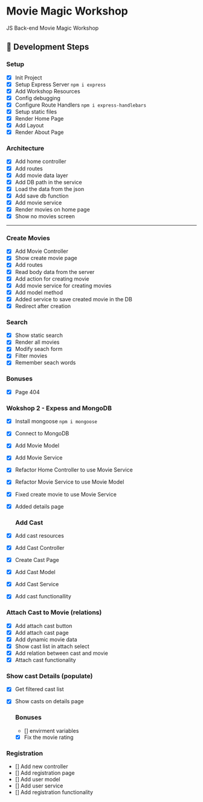 # Movie Magic Workshop

JS Back-end Movie Magic Workshop

## 🚀 Development Steps

### Setup

- [x] Init Project
- [x] Setup Express Server `npm i express`
- [x] Add Workshop Resources
- [x] Config debugging
- [x] Configure Route Handlers `npm i express-handlebars`
- [x] Setup static files
- [x] Render Home Page
- [x] Add Layout
- [x] Render About Page

### Architecture

- [x] Add home controller
- [x] Add routes
- [x] Add movie data layer
- [x] Add DB path in the service
- [x] Load the data from the json
- [x] Add save db function
- [x] Add movie service
- [x] Render movies on home page
- [x] Show no movies screen

---

### Create Movies

- [x] Add Movie Controller
- [x] Show create movie page
- [x] Add routes
- [x] Read body data from the server
- [x] Add action for creating movie
- [x] Add movie service for creating movies
- [x] Add model method
- [x] Added service to save created movie in the DB
- [x] Redirect after creation

### Search

- [x] Show static search
- [x] Render all movies
- [x] Modify seach form
- [x] Filter movies
- [x] Remember seach words

### Bonuses

-[X] Page 404

### Wokshop 2 - Expess and MongoDB

- [x] Install mongoose `npm i mongoose`
- [x] Connect to MongoDB
- [x] Add Movie Model
- [X] Add Movie Service
- [X] Refactor Home Controller to use Movie Service
- [X] Refactor Movie Service to use Movie Model
- [X] Fixed create movie to use Movie Service
- [X] Added details page

  ### Add Cast
- [X] Add cast resources
- [X] Add Cast Controller
- [X] Create Cast Page
- [X] Add Cast Model
- [X] Add Cast Service
- [X] Add cast functionallity

### Attach Cast to Movie (relations)
- [X] Add attach cast button
- [x] Add attach cast page
- [X] Add dynamic movie data
- [X] Show cast list in attach select
- [x] Add relation between cast and movie
- [X] Attach cast functionality

### Show cast Details (populate)
- [X] Get filtered cast list
- [X] Show casts on details page

  ### Bonuses

  - [] envirment variables
  - [X] Fix the movie rating

### Registration
- [] Add new controller
- [] Add registration page
- [] Add user model
- [] Add user service
- [] Add registration functionality
